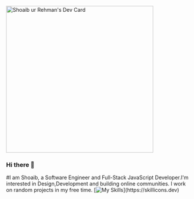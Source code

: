 

<!--
**shoaibur-rehman/shoaibur-rehman** is a ✨ _special_ ✨ repository because its `README.md` (this file) appears on your GitHub profile.

Here are some ideas to get you started:

- 🔭 I’m currently working on ...
- 🌱 I’m currently learning ...
- 👯 I’m looking to collaborate on ...
- 🤔 I’m looking for help with ...
- 💬 Ask me about ...
- 📫 How to reach me: ...
- 😄 Pronouns: ...
- ⚡ Fun fact: ...
-->
<a href="https://app.daily.dev/samKhan"><img src="https://api.daily.dev/devcards/3bbb82a22913422eb2eac518e64e16fe.png?r=a1l" width="400" alt="Shoaib ur Rehman's Dev Card"/></a>
### Hi there 👋
#I am Shoaib, a Software Engineer and Full-Stack JavaScript Developer.I'm interested in Design,Development and building online communities. I work on random projects in my free time.
[![My Skills](https://skillicons.dev/icons?i=js,html,css,wasm,cpp,c,py,rust,figma,kubernetes,aws,mongodb,kotlin,postgres,bash,bots,discord,docker,express,firebase,git,graphql,jquery,linux,materialui,nestjs,nextjs,nginx,nodejs,nuxtjs,vue,react,prisma,regex,svelte,tailwind,ts,vscode,)](https://skillicons.dev)
